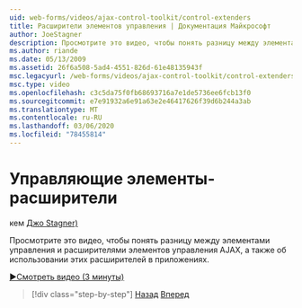 ```yaml
---
uid: web-forms/videos/ajax-control-toolkit/control-extenders
title: Расширители элементов управления | Документация Майкрософт
author: JoeStagner
description: Просмотрите это видео, чтобы понять разницу между элементами управления и расширителями элементов управления AJAX, а также об использовании этих расширителей в приложениях.
ms.author: riande
ms.date: 05/13/2009
ms.assetid: 26f6a508-5ad4-4551-826d-61e48135943f
msc.legacyurl: /web-forms/videos/ajax-control-toolkit/control-extenders
msc.type: video
ms.openlocfilehash: c3c5da75f0fb68693716a7e1de5736ee6fcb13f0
ms.sourcegitcommit: e7e91932a6e91a63e2e46417626f39d6b244a3ab
ms.translationtype: MT
ms.contentlocale: ru-RU
ms.lasthandoff: 03/06/2020
ms.locfileid: "78455814"
---
```

# <a name="control-extenders"></a>Управляющие элементы-расширители

кем [Джо Stagner)](https://github.com/JoeStagner)

Просмотрите это видео, чтобы понять разницу между элементами управления и расширителями элементов управления AJAX, а также об использовании этих расширителей в приложениях.

[&#9654;Смотреть видео (3 минуты)](https://channel9.msdn.com/Blogs/ASP-NET-Site-Videos/control-extenders)

> [!div class="step-by-step"]
> [Назад](utilize-the-ajax-rating-control-in-the-aspnet-toolkit.md)
> [Вперед](color-picker.md)
